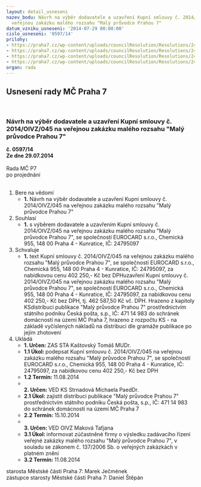 ```yaml
---
layout: detail_usneseni
nazev_bodu: Návrh na výběr dodavatele a uzavření Kupní smlouvy č. 2014/OIVZ/045 na
  veřejnou zakázku malého rozsahu "Malý průvodce Prahou 7"
datum_vzniku_usneseni: '2014-07-29 00:00:00'
cislo_usneseni: '0597/14'
prilohy:
- https://praha7.cz/wp-content/uploads/councilResolution/Resolutions/24784/36-14-2.kupn%c3%ad_smlouva_-_op.doc
- https://praha7.cz/wp-content/uploads/councilResolution/Resolutions/24784/36-14-3._cenov%c3%a1_nab%c3%addka.doc
- https://praha7.cz/wp-content/uploads/councilResolution/Resolutions/24784/36-14-4._v%c3%bdzva.doc
- https://praha7.cz/wp-content/uploads/councilResolution/Resolutions/24784/36-14-6._v%c3%bdpis_z_obchodn%c3%adho_rejst%c5%99%c3%adku_ze_dne_9.7.2014.pdf
organ: rada
---
```

<div id="ucUsn_pList" class="usn">
	<span><h2>Usnesení rady MČ Praha 7 </h2>
<br></span><div class="standBody">
<span><h3>Návrh na výběr dodavatele a uzavření Kupní smlouvy č. 2014/OIVZ/045 na veřejnou zakázku malého rozsahu "Malý průvodce Prahou 7"</h3></span><div class="center">
		<strong>č. 0597/14</strong><br>
	</div>
<div class="center">
		<strong>Ze dne 29.07.2014</strong><br><br>
	</div>Rada MČ P7<br> po projednání<br><br><ol>
<li>Bere na vědomí<ul><li>
<strong>1.</strong> Návrh na výběr dodavatele a uzavření Kupní smlouvy č. 2014/OIVZ/045 na veřejnou zakázku malého rozsahu "Malý průvodce Prahou 7"</li></ul>
</li>
<li>Souhlasí<ul><li>
<strong>1.</strong> s výběrem dodavatele a uzavřením  Kupní smlouvy č. 2014/OIVZ/045 na veřejnou zakázku malého rozsahu "Malý průvodce Prahou 7", se společností EUROCARD s.r.o., Chemická 955, 148 00 Praha 4 - Kunratice, IČ: 24795097 </li></ul>
</li>
<li>Schvaluje<ul><li>
<strong>1.</strong> text  Kupní smlouvy č. 2014/OIVZ/045 na veřejnou zakázku malého rozsahu "Malý průvodce Prahou 7", se společností  EUROCARD s.r.o., Chemická 955, 148 00 Praha 4 - Kunratice, IČ: 24795097, za nabídkovou cenu  402 250,- Kč  bez DPHuzavření  Kupní smlouvy č. 2014/OIVZ/045 na veřejnou zakázku malého rozsahu "Malý průvodce Prahou 7", se společností  EUROCARD s.r.o., Chemická 955, 148 00 Praha 4 - Kunratice, IČ: 24795097, za nabídkovou cenu  402 250,- Kč  bez DPH, tj. 462 587,50 Kč vč. DPH. Hrazeno z kapitoly KSdistribuci publikace "Malý průvodce Prahou 7" prostřednictvím státního podniku Česká pošta, s.p., IČ: 471 14 983 do schránek domácností na území MČ Praha 7, hrazeno z rozpočtu KS -  na základě vyčíslených nákladů na distribuci dle gramáže publikace po jejím zhotovení   </li></ul>
</li>
<li>Ukládá<ul>
<li>
<strong>1. Určen: </strong>ZAS STA Kaštovský Tomáš MUDr.</li>
<li>
<strong>1.1 Úkol: </strong>podepsat  Kupní smlouvu č. 2014/OIVZ/045 na veřejnou zakázku malého rozsahu "Malý průvodce Prahou 7", se společností  EUROCARD s.r.o., Chemická 955, 148 00 Praha 4 - Kunratice, IČ: 24795097, za nabídkovou cenu 402 250,- Kč bez DPH</li>
<li>
<strong>1.2 Termín: </strong>11.08.2014</li>
<li>
<strong><br>2. Určen: </strong>VED KS Strnadová Michaela PaedDr.</li>
<li>
<strong>2.1 Úkol: </strong>zajistit distribuci publikace "Malý průvodce Prahou 7" prostřednictvím státního podniku Česká pošta, s.p., IČ: 471 14 983 do schránek domácností na území MČ Praha 7</li>
<li>
<strong>2.2 Termín: </strong>15.10.2014</li>
<li>
<strong><br>3. Určen: </strong>VED OIVZ Maková Taťjana</li>
<li>
<strong>3.1 Úkol: </strong>informovat zúčastněné firmy o výsledku zadávacího řízení veřejné zakázky malého rozsahu "Malý průvodce Prahou 7", v souladu se zákonem č. 137/2006 Sb. o veřejných zakázkách v platném znění    </li>
<li>
<strong>3.2 Termín: </strong>11.08.2014</li>
</ul>
</li>
</ol>starosta Městské části Praha 7: Marek Ječmének<br>zástupce starosty Městské části Praha 7: Daniel Štěpán 
</div>
</div>